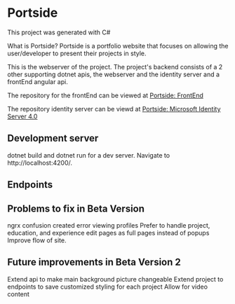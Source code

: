# Portside
This project was generated with C#

What is Portside?
Portside is a portfolio website that focuses on allowing the user/developer to present their projects in style.

This is the webserver of the project. The project's backend consists of a 2 other supporting dotnet apis, the webserver and the identity server and a frontEnd angular api.

The repository for the frontEnd can be viewed at <a href="https://github.com/ApexBugFinder/portside-front" target="_blank">Portside: FrontEnd</a>

The repository identity server can be viewd at <a href="https://github.com/ApexBugFinder/portside-idp" target="_blank">Portside: Microsoft Identity Server 4.0</a>

## Development server
dotnet build and dotnet run for a dev server. Navigate to http://localhost:4200/. 

## Endpoints

## Problems to fix in Beta Version
ngrx confusion created error viewing profiles
Prefer to handle project, education, and experience edit pages as full pages instead of popups
Improve flow of site.

## Future improvements in Beta Version 2
Extend api to make main background picture changeable
Extend project to endpoints to save customized styling for each project
Allow for video content
